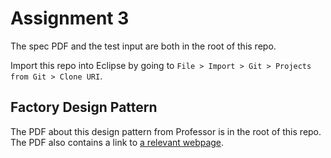 # Assignment 3

The spec PDF and the test input are both in the root of this repo.

Import this repo into Eclipse by going to `File > Import > Git > Projects from Git > Clone URI`.

## Factory Design Pattern

The PDF about this design pattern from Professor is in the root of this repo. The PDF also 
contains a link to [a relevant webpage](https://refactoring.guru/design-patterns/factory-method).

